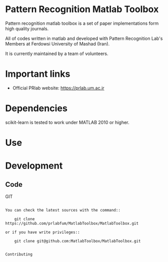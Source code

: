 Pattern Recognition Matlab Toolbox
==================================

Pattern recognition matlab toolbox is a set of paper implementations
form high quality journals.

All of codes written in matlab and developed with Pattern Recognition Lab's Members
at Ferdowsi University of Mashad (Iran). 

It is currently maintained by a team of volunteers.


Important links
===============

- Official PRlab website: https://prlab.um.ac.ir



Dependencies
============

scikit-learn is tested to work under MATLAB 2010 or higher.


Use
=======




Development
===========

Code
----

GIT
~~~

You can check the latest sources with the command::

    git clone https://github.com/prlabfum/MatlabToolbox/MatlabToolbox.git

or if you have write privileges::

    git clone git@github.com:MatlabToolbox/MatlabToolbox.git


Contributing
~~~~~~~~~~~~





